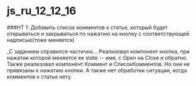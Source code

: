 # js_ru_12_12_16

###HT 1: Добавить список комментов к статье, который будет открываться и закрываться по нажатию на кнопку с соответствующей надписью(тоже меняется)

_С заданием справился частично... Реализовал компонент кнопка, при нажатии которой меняется ее state -- имя, с Open на Close и обратно. Также реализовал компонент Коммент и СписокКомментов. Но они не привязаны к нажатию кнопки. А также нет обработки ситуации, когда комментов к статье нету.

